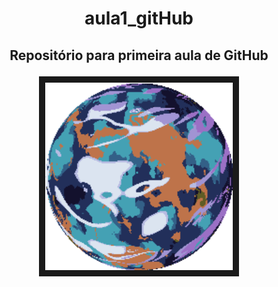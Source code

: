 # <p align="center"> aula1_gitHub </p>

## <p align="center"> Repositório para primeira aula de GitHub </p>

<div align="center"><img controls autoplay src="./1739591070.gif" 
alt="" width="300" height="300" border="10" /></div>

